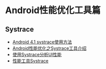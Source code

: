 Android性能优化工具篇
===================
Systrace
------------------
* [Android 4.1 systrace使用方法](http://blog.csdn.net/oujunli/article/details/8138172)
* [Android性能优化之Systrace工具介绍](http://androidperformance.com/2015/01/30/android-performance-tools-systrace-1/)
* [使用Systrace分析UI性能](http://www.devtf.cn/?p=1117)
* [性能工具Systrace](http://gityuan.com/2016/01/17/systrace/)
